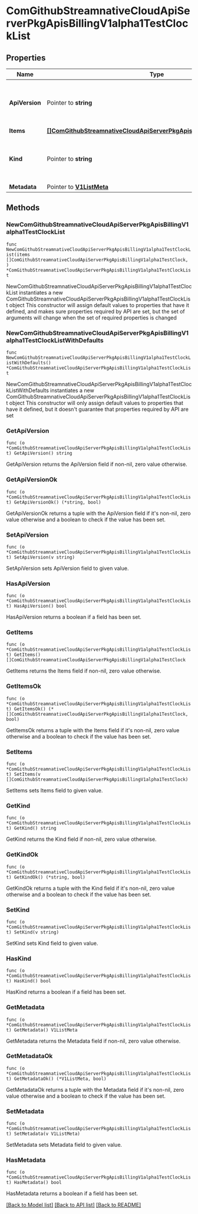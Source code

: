 # ComGithubStreamnativeCloudApiServerPkgApisBillingV1alpha1TestClockList

## Properties

Name | Type | Description | Notes
------------ | ------------- | ------------- | -------------
**ApiVersion** | Pointer to **string** | APIVersion defines the versioned schema of this representation of an object. Servers should convert recognized schemas to the latest internal value, and may reject unrecognized values. More info: https://git.k8s.io/community/contributors/devel/sig-architecture/api-conventions.md#resources | [optional] 
**Items** | [**[]ComGithubStreamnativeCloudApiServerPkgApisBillingV1alpha1TestClock**](ComGithubStreamnativeCloudApiServerPkgApisBillingV1alpha1TestClock.md) |  | 
**Kind** | Pointer to **string** | Kind is a string value representing the REST resource this object represents. Servers may infer this from the endpoint the client submits requests to. Cannot be updated. In CamelCase. More info: https://git.k8s.io/community/contributors/devel/sig-architecture/api-conventions.md#types-kinds | [optional] 
**Metadata** | Pointer to [**V1ListMeta**](V1ListMeta.md) |  | [optional] 

## Methods

### NewComGithubStreamnativeCloudApiServerPkgApisBillingV1alpha1TestClockList

`func NewComGithubStreamnativeCloudApiServerPkgApisBillingV1alpha1TestClockList(items []ComGithubStreamnativeCloudApiServerPkgApisBillingV1alpha1TestClock, ) *ComGithubStreamnativeCloudApiServerPkgApisBillingV1alpha1TestClockList`

NewComGithubStreamnativeCloudApiServerPkgApisBillingV1alpha1TestClockList instantiates a new ComGithubStreamnativeCloudApiServerPkgApisBillingV1alpha1TestClockList object
This constructor will assign default values to properties that have it defined,
and makes sure properties required by API are set, but the set of arguments
will change when the set of required properties is changed

### NewComGithubStreamnativeCloudApiServerPkgApisBillingV1alpha1TestClockListWithDefaults

`func NewComGithubStreamnativeCloudApiServerPkgApisBillingV1alpha1TestClockListWithDefaults() *ComGithubStreamnativeCloudApiServerPkgApisBillingV1alpha1TestClockList`

NewComGithubStreamnativeCloudApiServerPkgApisBillingV1alpha1TestClockListWithDefaults instantiates a new ComGithubStreamnativeCloudApiServerPkgApisBillingV1alpha1TestClockList object
This constructor will only assign default values to properties that have it defined,
but it doesn't guarantee that properties required by API are set

### GetApiVersion

`func (o *ComGithubStreamnativeCloudApiServerPkgApisBillingV1alpha1TestClockList) GetApiVersion() string`

GetApiVersion returns the ApiVersion field if non-nil, zero value otherwise.

### GetApiVersionOk

`func (o *ComGithubStreamnativeCloudApiServerPkgApisBillingV1alpha1TestClockList) GetApiVersionOk() (*string, bool)`

GetApiVersionOk returns a tuple with the ApiVersion field if it's non-nil, zero value otherwise
and a boolean to check if the value has been set.

### SetApiVersion

`func (o *ComGithubStreamnativeCloudApiServerPkgApisBillingV1alpha1TestClockList) SetApiVersion(v string)`

SetApiVersion sets ApiVersion field to given value.

### HasApiVersion

`func (o *ComGithubStreamnativeCloudApiServerPkgApisBillingV1alpha1TestClockList) HasApiVersion() bool`

HasApiVersion returns a boolean if a field has been set.

### GetItems

`func (o *ComGithubStreamnativeCloudApiServerPkgApisBillingV1alpha1TestClockList) GetItems() []ComGithubStreamnativeCloudApiServerPkgApisBillingV1alpha1TestClock`

GetItems returns the Items field if non-nil, zero value otherwise.

### GetItemsOk

`func (o *ComGithubStreamnativeCloudApiServerPkgApisBillingV1alpha1TestClockList) GetItemsOk() (*[]ComGithubStreamnativeCloudApiServerPkgApisBillingV1alpha1TestClock, bool)`

GetItemsOk returns a tuple with the Items field if it's non-nil, zero value otherwise
and a boolean to check if the value has been set.

### SetItems

`func (o *ComGithubStreamnativeCloudApiServerPkgApisBillingV1alpha1TestClockList) SetItems(v []ComGithubStreamnativeCloudApiServerPkgApisBillingV1alpha1TestClock)`

SetItems sets Items field to given value.


### GetKind

`func (o *ComGithubStreamnativeCloudApiServerPkgApisBillingV1alpha1TestClockList) GetKind() string`

GetKind returns the Kind field if non-nil, zero value otherwise.

### GetKindOk

`func (o *ComGithubStreamnativeCloudApiServerPkgApisBillingV1alpha1TestClockList) GetKindOk() (*string, bool)`

GetKindOk returns a tuple with the Kind field if it's non-nil, zero value otherwise
and a boolean to check if the value has been set.

### SetKind

`func (o *ComGithubStreamnativeCloudApiServerPkgApisBillingV1alpha1TestClockList) SetKind(v string)`

SetKind sets Kind field to given value.

### HasKind

`func (o *ComGithubStreamnativeCloudApiServerPkgApisBillingV1alpha1TestClockList) HasKind() bool`

HasKind returns a boolean if a field has been set.

### GetMetadata

`func (o *ComGithubStreamnativeCloudApiServerPkgApisBillingV1alpha1TestClockList) GetMetadata() V1ListMeta`

GetMetadata returns the Metadata field if non-nil, zero value otherwise.

### GetMetadataOk

`func (o *ComGithubStreamnativeCloudApiServerPkgApisBillingV1alpha1TestClockList) GetMetadataOk() (*V1ListMeta, bool)`

GetMetadataOk returns a tuple with the Metadata field if it's non-nil, zero value otherwise
and a boolean to check if the value has been set.

### SetMetadata

`func (o *ComGithubStreamnativeCloudApiServerPkgApisBillingV1alpha1TestClockList) SetMetadata(v V1ListMeta)`

SetMetadata sets Metadata field to given value.

### HasMetadata

`func (o *ComGithubStreamnativeCloudApiServerPkgApisBillingV1alpha1TestClockList) HasMetadata() bool`

HasMetadata returns a boolean if a field has been set.


[[Back to Model list]](../README.md#documentation-for-models) [[Back to API list]](../README.md#documentation-for-api-endpoints) [[Back to README]](../README.md)


